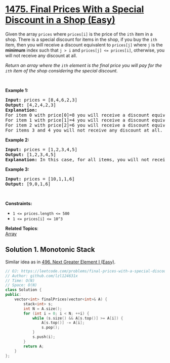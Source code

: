 # [1475. Final Prices With a Special Discount in a Shop (Easy)](https://leetcode.com/problems/final-prices-with-a-special-discount-in-a-shop/)

<p>Given the array <code>prices</code> where <code>prices[i]</code> is the price of the <code>ith</code> item in a shop. There is a special discount for items in the shop, if you buy the <code>ith</code> item, then you will receive a discount equivalent to <code>prices[j]</code> where <code>j</code> is the <strong>minimum</strong>&nbsp;index such that <code>j &gt; i</code> and <code>prices[j] &lt;= prices[i]</code>, otherwise, you will not receive any discount at all.</p>

<p><em>Return an array where the <code>ith</code> element is the final price you will pay for the <code>ith</code> item of the shop considering the special discount.</em></p>

<p>&nbsp;</p>
<p><strong>Example 1:</strong></p>

<pre><strong>Input:</strong> prices = [8,4,6,2,3]
<strong>Output:</strong> [4,2,4,2,3]
<strong>Explanation:</strong>&nbsp;
For item 0 with price[0]=8 you will receive a discount equivalent to prices[1]=4, therefore, the final price you will pay is 8 - 4 = 4.&nbsp;
For item 1 with price[1]=4 you will receive a discount equivalent to prices[3]=2, therefore, the final price you will pay is 4 - 2 = 2.&nbsp;
For item 2 with price[2]=6 you will receive a discount equivalent to prices[3]=2, therefore, the final price you will pay is 6 - 2 = 4.&nbsp;
For items 3 and 4 you will not receive any discount at all.
</pre>

<p><strong>Example 2:</strong></p>

<pre><strong>Input:</strong> prices = [1,2,3,4,5]
<strong>Output:</strong> [1,2,3,4,5]
<strong>Explanation:</strong> In this case, for all items, you will not receive any discount at all.
</pre>

<p><strong>Example 3:</strong></p>

<pre><strong>Input:</strong> prices = [10,1,1,6]
<strong>Output:</strong> [9,0,1,6]
</pre>

<p>&nbsp;</p>
<p><strong>Constraints:</strong></p>

<ul>
	<li><code>1 &lt;= prices.length &lt;= 500</code></li>
	<li><code>1 &lt;= prices[i] &lt;= 10^3</code></li>
</ul>


**Related Topics**:  
[Array](https://leetcode.com/tag/array/)

## Solution 1. Monotonic Stack

Similar idea as in [496. Next Greater Element I (Easy)](https://leetcode.com/problems/next-greater-element-i/).

```cpp
// OJ: https://leetcode.com/problems/final-prices-with-a-special-discount-in-a-shop/
// Author: github.com/lzl124631x
// Time: O(N)
// Space: O(N)
class Solution {
public:
    vector<int> finalPrices(vector<int>& A) {
        stack<int> s;
        int N = A.size();
        for (int i = 0; i < N; ++i) {
            while (s.size() && A[s.top()] >= A[i]) {
                A[s.top()] -= A[i];
                s.pop();
            }
            s.push(i);
        }
        return A;
    }
};
```